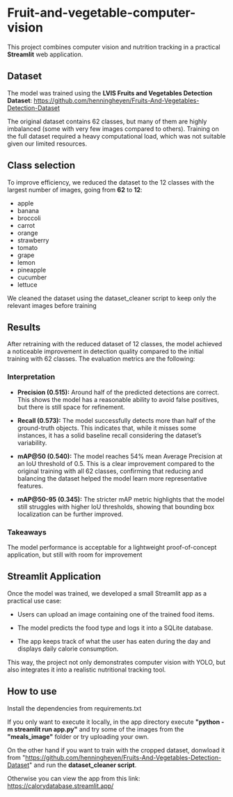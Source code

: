 # Fruit-and-vegetable-computer-vision
This project combines computer vision and nutrition tracking in a practical **Streamlit** web application.

## Dataset
The model was trained using the **LVIS Fruits and Vegetables Detection Dataset**: 
https://github.com/henningheyen/Fruits-And-Vegetables-Detection-Dataset

The original dataset contains 62 classes, but many of them are highly imbalanced (some with very few images compared to others). Training on the full dataset required a heavy computational load, which was not suitable given our limited resources.

## Class selection
To improve efficiency, we reduced the dataset to the 12 classes with the largest number of images, going from **62** to **12**:

- apple
- banana
- broccoli
- carrot
- orange
- strawberry
- tomato
- grape
- lemon
- pineapple
- cucumber
- lettuce

We cleaned the dataset using the dataset_cleaner script to keep only the relevant images before training

## Results 
After retraining with the reduced dataset of 12 classes, the model achieved a noticeable improvement in detection quality compared to the initial training with 62 classes. The evaluation metrics are the following:

### Interpretation
- **Precision (0.515):** Around half of the predicted detections are correct. This shows the model has a reasonable ability to avoid false positives, but there is still space for refinement.

- **Recall (0.573):** The model successfully detects more than half of the ground-truth objects. This indicates that, while it misses some instances, it has a solid baseline recall considering the dataset’s variability.

- **mAP@50 (0.540):** The model reaches 54% mean Average Precision at an IoU threshold of 0.5. This is a clear improvement compared to the original training with all 62 classes, confirming that reducing and balancing the dataset helped the model learn more representative features.

- **mAP@50-95 (0.345):** The stricter mAP metric highlights that the model still struggles with higher IoU thresholds, showing that bounding box localization can be further improved.

### Takeaways
The model performance is acceptable for a lightweight proof-of-concept application, but still with room for improvement

## Streamlit Application
Once the model was trained, we developed a small Streamlit app as a practical use case:

  - Users can upload an image containing one of the trained food items.

  - The model predicts the food type and logs it into a SQLite database.

  - The app keeps track of what the user has eaten during the day and displays daily calorie consumption.

This way, the project not only demonstrates computer vision with YOLO, but also integrates it into a realistic nutritional tracking tool.

## How to use

Install the dependencies from requirements.txt

If you only want to execute it locally, in the app directory execute **"python -m streamlit run app.py"** and try some of the images from the **"meals_image"** folder or try uploading your own.

On the other hand if you want to train with the cropped dataset, donwload it from "https://github.com/henningheyen/Fruits-And-Vegetables-Detection-Dataset" and run the **dataset_cleaner script**.

Otherwise you can view the app from this link: https://calorydatabase.streamlit.app/
